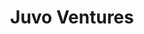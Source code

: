 ---
layout: firm_page
title: "Juvo Ventures"
id: "juvovc.org"
permalink: "/juvoventuresjuvovc.org/"
website: "https://juvovc.org"
offices: "Salt Lake City (United States)"
investment_stages: "Seed, Series A, Series B"
portfolio_companies: "Orijin, BrightHive, Cinematic Health Education, Clasp, CognaLearn, Eduvanz, Engen, FutureFit AI, Gleac, InScribe, Ion, Kenzie, Mursion, MentorWorks, NewCampus, Onramp, Pairin, Pediatrics Plus, RideAlong, Riipen, SchooLinks, SV Academy, Talenya, VictoryXR, American Prison Data Systems, Stride Funding"
portfolio_link: "https://juvovc.org/portfolio/"
investment_markets: "Education, Healthcare"
founded_year: "2019"
description: "Juvo Ventures is a venture capital firm that seeks to invest in early-stage technology-enabled education companies."
linkedin: "https://www.linkedin.com/company/juvo-ventures/"
twitter: ""
instagram: ""
team_page: "https://juvovc.org/team/"
investor_type: "Venture Capital"
crunchbase: "https://www.crunchbase.com/organization/juvo-ventures"
pitchbook: ""

# SEO Optimization
meta_title: "Juvo Ventures - VC Firm - projectstartups.com"
meta_description: "Juvo Ventures, Juvo Ventures is a venture capital firm that seeks to invest in early-stage technology-enabled education companies...."
meta_keywords: "Juvo Ventures, Education, Healthcare, VC firm, venture capital, startup investor, projectstartups.com"
canonical_url: "https://vc.projectstartups.com/juvoventuresjuvovc.org/"
---